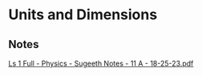 # Units and Dimensions

## Notes

[Ls 1 Full - Physics - Sugeeth Notes - 11 A - 18-25-23.pdf](https://drive.google.com/file/d/1EEvZM7sWQqRgnkXGRW7BslYgyRq7vu6x/view?usp=drivesdk)
